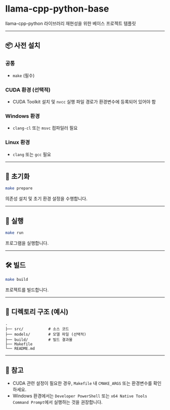 # llama-cpp-python-base

llama-cpp-python 라이브러리 재현성을 위한 베이스 프로젝트 템플릿

---

## 📦 사전 설치

### 공통
- `make` (필수)

### CUDA 환경 (선택적)
- CUDA Toolkit 설치 및 `nvcc` 실행 파일 경로가 환경변수에 등록되어 있어야 함

### Windows 환경
- `clang-cl` 또는 `msvc` 컴파일러 필요

### Linux 환경
- `clang` 또는 `gcc` 필요

---

## 🔧 초기화

```bash
make prepare
```

의존성 설치 및 초기 환경 설정을 수행합니다.

---

## 🚀 실행

```bash
make run
```

프로그램을 실행합니다.

---

## 🛠 빌드

```bash
make build
```

프로젝트를 빌드합니다.

---

## 📂 디렉토리 구조 (예시)

```
.
├── src/           # 소스 코드
├── models/        # 모델 파일 (선택적)
├── build/         # 빌드 결과물
├── Makefile
└── README.md
```

---

## 📝 참고

- CUDA 관련 설정이 필요한 경우, `Makefile` 내 `CMAKE_ARGS` 또는 환경변수를 확인하세요.
- Windows 환경에서는 `Developer PowerShell` 또는 `x64 Native Tools Command Prompt`에서 실행하는 것을 권장합니다.

